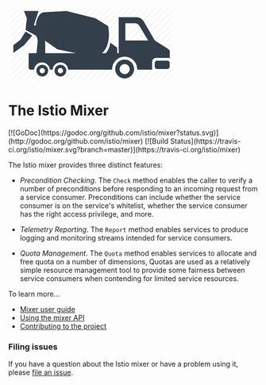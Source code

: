 ![Mixer](doc/logo.png)
<h1>The Istio Mixer</h1>
[![GoDoc](https://godoc.org/github.com/istio/mixer?status.svg)](http://godoc.org/github.com/istio/mixer) [![Build Status](https://travis-ci.org/istio/mixer.svg?branch=master)](https://travis-ci.org/istio/mixer)
		
The Istio mixer provides three distinct features:

- *Precondition Checking*. The `Check` method enables
the caller to verify a number of preconditions before
responding to an incoming request from a service consumer.
Preconditions can include whether the service consumer
is on the service's whitelist, whether the service consumer
has the right access privilege, and more.

- *Telemetry Reporting*. The `Report` method enables services
to produce logging and monitoring streams intended for
service consumers.

- *Quota Management*. The `Quota` method enables services
to allocate and free quota on a number of dimensions, Quotas
are used as a relatively simple resource management tool to
provide some fairness between service consumers when contending
for limited service resources.

To learn more...

- [Mixer user guide](doc/userGuide/README.md)
- [Using the mixer API](doc/api.md)
- [Contributing to the project](./CONTRIBUTING.md)

### Filing issues

If you have a question about the Istio mixer or have a problem using it, please
[file an issue](https://github.com/istio/mixer/issues/new).
